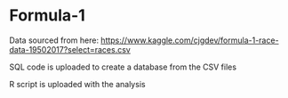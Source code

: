 # Formula-1

Data sourced from here: https://www.kaggle.com/cjgdev/formula-1-race-data-19502017?select=races.csv

SQL code is uploaded to create a database from the CSV files

R script is uploaded with the analysis
